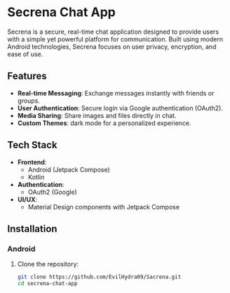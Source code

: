 # Secrena Chat App

Secrena is a secure, real-time chat application designed to provide users with a simple yet powerful platform for communication. Built using modern Android technologies, Secrena focuses on user privacy, encryption, and ease of use.

## Features

- **Real-time Messaging**: Exchange messages instantly with friends or groups.
- **User Authentication**: Secure login via Google authentication (OAuth2).
- **Media Sharing**: Share images and files directly in chat.
- **Custom Themes**: dark mode for a personalized experience.

## Tech Stack

- **Frontend**: 
  - Android (Jetpack Compose)
  - Kotlin
- **Authentication**: 
  - OAuth2 (Google)
- **UI/UX**: 
  - Material Design components with Jetpack Compose

## Installation

### Android

1. Clone the repository:
   ```bash
   git clone https://github.com/EvilHydra09/Sacrena.git
   cd secrena-chat-app
